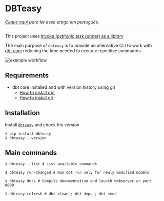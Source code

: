 # DBTeasy

_[Clique aqui ](README-pt-br.md) para ler esse artigo em português._
______________________________________

This project uses [Invoke (*pythonic* task runner) as a library](https://docs.pyinvoke.org/en/stable/concepts/library.html?highlight=invoke)

The main purpose of `dbteasy` is to provide an alternative CLI to work with [dbt core](https://github.com/dbt-labs/dbt-core) reducing the time needed to execute repetitive commands


![example workflow](https://github.com/ArthurMor4is/dbteasy/actions/workflows/publish-to-pypi.yml/badge.svg)

## Requirements

- dbt core installed and with version history using git
  - [How to install dbt](https://docs.getdbt.com/dbt-cli/install/overview)
  - [How to install git](https://git-scm.com/book/en/v2/Getting-Started-Installing-Git)


## Installation

Install [`dbteasy`](https://pypi.org/project/dbteasy/) and check the version

```shell
$ pip install dbteasy
$ dbteasy --version
```

## Main commands

```shell
$ dbteasy --list # List available commands
```

```shell
$ dbteasy run-changed # Run dbt run only for newly modified models
```

```shell
$ dbteasy docs # Compile documentation and launch webserver on port 8000
```

```shell
$ dbteasy refresh # dbt clean ; dbt deps ; dbt seed
```
